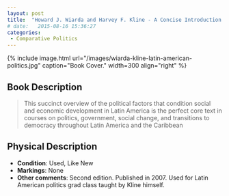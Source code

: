 ```yaml
---
layout: post
title:  "Howard J. Wiarda and Harvey F. Kline - A Concise Introduction to Latin American Politics and Development (2nd Ed.)"
# date:   2015-08-16 15:36:27
categories: 
 - Comparative Politics
---
```



{% include image.html url="/images/wiarda-kline-latin-american-politics.jpg" caption="Book Cover." width=300 align="right" %}

## Book Description

> This succinct overview of the political factors that condition social and economic development in Latin America is the perfect core text in courses on politics, government, social change, and transitions to democracy throughout Latin America and the Caribbean

## Physical Description

- **Condition**: Used, Like New
- **Markings**: None
- **Other comments**: Second edition. Published in 2007. Used for Latin American politics grad class taught by Kline himself.
